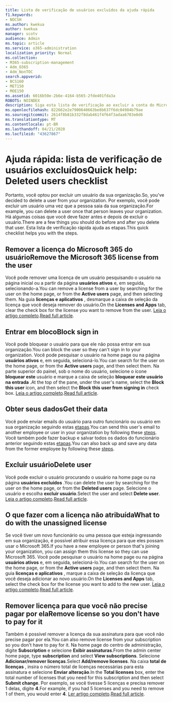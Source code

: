 ```yaml
---
title: Lista de verificação de usuários excluídos da ajuda rápida
f1.keywords:
- NOCSH
ms.author: kwekua
author: kwekua
manager: scotv
audience: Admin
ms.topic: article
ms.service: o365-administration
localization_priority: Normal
ms.collection:
- M365-subscription-management
- Adm_O365
- Adm_NonTOC
search.appverid:
- BCS160
- MET150
- MOE150
ms.assetid: 6016b50e-2b6e-4164-b565-2fde401fda3a
ROBOTS: NOINDEX
description: Siga esta lista de verificação ao excluir a conta do Microsoft 365 de um usuário.
ms.openlocfilehash: 822662e2e7900640663be8b637f6dc04984b79ae
ms.sourcegitcommit: 2614f8b81b332f8dab461f4f64f3adaa6703e0d6
ms.translationtype: MT
ms.contentlocale: pt-BR
ms.lasthandoff: 04/21/2020
ms.locfileid: "43627867"
---
```

# <a name="quick-help-deleted-users-checklist"></a><span data-ttu-id="97ac6-103">Ajuda rápida: lista de verificação de usuários excluídos</span><span class="sxs-lookup"><span data-stu-id="97ac6-103">Quick help: Deleted users checklist</span></span>

<span data-ttu-id="97ac6-104">Portanto, você optou por excluir um usuário da sua organização.</span><span class="sxs-lookup"><span data-stu-id="97ac6-104">So, you've decided to delete a user from your organization.</span></span> <span data-ttu-id="97ac6-105">Por exemplo, você pode excluir um usuário uma vez que a pessoa saia da sua organização.</span><span class="sxs-lookup"><span data-stu-id="97ac6-105">For example, you can delete a user once that person leaves your organization.</span></span> <span data-ttu-id="97ac6-106">Há algumas coisas que você deve fazer antes e depois de excluir o usuário.</span><span class="sxs-lookup"><span data-stu-id="97ac6-106">There are a few things you should do before and after you delete that user.</span></span> <span data-ttu-id="97ac6-107">Esta lista de verificação rápida ajuda as etapas.</span><span class="sxs-lookup"><span data-stu-id="97ac6-107">This quick checklist helps you with the steps.</span></span>
  
## <a name="remove-the-microsoft-365-license-from-the-user"></a><span data-ttu-id="97ac6-108">Remover a licença do Microsoft 365 do usuário</span><span class="sxs-lookup"><span data-stu-id="97ac6-108">Remove the Microsoft 365 license from the user</span></span>

<span data-ttu-id="97ac6-109">Você pode remover uma licença de um usuário pesquisando o usuário na página inicial ou a partir da página **usuários ativos** e, em seguida, selecionando-a.</span><span class="sxs-lookup"><span data-stu-id="97ac6-109">You can remove a license from a user by searching for the user on the home page, or from the **Active users** page, and then selecting them.</span></span> <span data-ttu-id="97ac6-110">Na guia **licenças e aplicativos** , desmarque a caixa de seleção da licença que você deseja remover do usuário.</span><span class="sxs-lookup"><span data-stu-id="97ac6-110">On the **Licenses and Apps** tab, clear the check box for the license you want to remove from the user.</span></span> <span data-ttu-id="97ac6-111">[Leia o artigo completo](../manage/remove-licenses-from-users.md).</span><span class="sxs-lookup"><span data-stu-id="97ac6-111">[Read full article](../manage/remove-licenses-from-users.md).</span></span>
  
## <a name="block-sign-in"></a><span data-ttu-id="97ac6-112">Entrar em bloco</span><span class="sxs-lookup"><span data-stu-id="97ac6-112">Block sign in</span></span>

<span data-ttu-id="97ac6-113">Você pode bloquear o usuário para que ele não possa entrar em sua organização.</span><span class="sxs-lookup"><span data-stu-id="97ac6-113">You can block the user so they can't sign in to your organization.</span></span> <span data-ttu-id="97ac6-114">Você pode pesquisar o usuário na home page ou na página **usuários ativos** e, em seguida, selecioná-lo.</span><span class="sxs-lookup"><span data-stu-id="97ac6-114">You can search for the user on the home page, or from the **Active users** page, and then select them.</span></span> <span data-ttu-id="97ac6-115">Na parte superior do painel, sob o nome do usuário, selecione o ícone **bloquear este** usuário e marque a caixa de seleção **bloquear este usuário na entrada** .</span><span class="sxs-lookup"><span data-stu-id="97ac6-115">At the top of the pane, under the user's name, select the **Block this user** icon, and then select the **Block this user from signing in** check box.</span></span> <span data-ttu-id="97ac6-116">[Leia o artigo completo](../add-users/assign-admin-roles.md).</span><span class="sxs-lookup"><span data-stu-id="97ac6-116">[Read full article](../add-users/assign-admin-roles.md).</span></span>
  
## <a name="get-their-data"></a><span data-ttu-id="97ac6-117">Obter seus dados</span><span class="sxs-lookup"><span data-stu-id="97ac6-117">Get their data</span></span>

<span data-ttu-id="97ac6-118">Você pode enviar emails do usuário para outro funcionário ou usuário em sua organização seguindo estas [etapas](../add-users/remove-former-employee.md).</span><span class="sxs-lookup"><span data-stu-id="97ac6-118">You can send this user's email to another employee or user in your organization by following these [steps](../add-users/remove-former-employee.md).</span></span> <span data-ttu-id="97ac6-119">Você também pode fazer backup e salvar todos os dados do funcionário anterior seguindo estas [etapas](../add-users/get-access-to-and-back-up-a-former-user-s-data.md).</span><span class="sxs-lookup"><span data-stu-id="97ac6-119">You can also back up and save any data from the former employee by following these [steps](../add-users/get-access-to-and-back-up-a-former-user-s-data.md).</span></span>
  
## <a name="delete-user"></a><span data-ttu-id="97ac6-120">Excluir usuário</span><span class="sxs-lookup"><span data-stu-id="97ac6-120">Delete user</span></span>

<span data-ttu-id="97ac6-121">Você pode excluir o usuário procurando o usuário na home page ou na página **usuários excluídos** .</span><span class="sxs-lookup"><span data-stu-id="97ac6-121">You can delete the user by searching for the user on the home page, or from the **Deleted users** page.</span></span> <span data-ttu-id="97ac6-122">Selecione o usuário e escolha **excluir usuário**.</span><span class="sxs-lookup"><span data-stu-id="97ac6-122">Select the user and select **Delete user**.</span></span> <span data-ttu-id="97ac6-123">[Leia o artigo completo](../add-users/delete-a-user.md).</span><span class="sxs-lookup"><span data-stu-id="97ac6-123">[Read full article](../add-users/delete-a-user.md).</span></span>
  
## <a name="what-to-do-with-the-unassigned-license"></a><span data-ttu-id="97ac6-124">O que fazer com a licença não atribuída</span><span class="sxs-lookup"><span data-stu-id="97ac6-124">What to do with the unassigned license</span></span>

<span data-ttu-id="97ac6-125">Se você tiver um novo funcionário ou uma pessoa que esteja ingressando em sua organização, é possível atribuir essa licença para que eles possam usar o Microsoft 365.</span><span class="sxs-lookup"><span data-stu-id="97ac6-125">If you have a new employee or person that's joining your organization, you can assign them this license so they can use Microsoft 365.</span></span> <span data-ttu-id="97ac6-126">Você pode pesquisar o usuário na home page ou na página **usuários ativos** e, em seguida, selecioná-lo.</span><span class="sxs-lookup"><span data-stu-id="97ac6-126">You can search for the user on the home page, or from the **Active users** page, and then select them.</span></span> <span data-ttu-id="97ac6-127">Na guia **licenças e aplicativos** , marque a caixa de seleção da licença que você deseja adicionar ao novo usuário.</span><span class="sxs-lookup"><span data-stu-id="97ac6-127">On the **Licenses and Apps** tab, select the check box for the license you want to add to the new user.</span></span> <span data-ttu-id="97ac6-128">[Leia o artigo completo](../manage/assign-licenses-to-users.md).</span><span class="sxs-lookup"><span data-stu-id="97ac6-128">[Read full article](../manage/assign-licenses-to-users.md).</span></span>
  
## <a name="remove-license-so-you-dont-have-to-pay-for-it"></a><span data-ttu-id="97ac6-129">Remover licença para que você não precise pagar por ela</span><span class="sxs-lookup"><span data-stu-id="97ac6-129">Remove license so you don't have to pay for it</span></span>

<span data-ttu-id="97ac6-130">Também é possível remover a licença da sua assinatura para que você não precise pagar por ela.</span><span class="sxs-lookup"><span data-stu-id="97ac6-130">You can also remove license from your subscription so you don't have to pay for it.</span></span> <span data-ttu-id="97ac6-131">Na home page do centro de administração, digite **Subscription** e selecione **Exibir assinaturas**.</span><span class="sxs-lookup"><span data-stu-id="97ac6-131">From the admin center home page, type **subscription** and select **View subscriptions**.</span></span> <span data-ttu-id="97ac6-132">Selecione **Adicionar/remover licenças**.</span><span class="sxs-lookup"><span data-stu-id="97ac6-132">Select **Add/remove licenses**.</span></span> <span data-ttu-id="97ac6-133">Na caixa **total de licenças** , insira o número total de licenças necessárias para esta assinatura e selecione **Enviar alteração**.</span><span class="sxs-lookup"><span data-stu-id="97ac6-133">In the **Total licenses** box, enter the total number of licenses that you need for this subscription and then select **Submit change**.</span></span> <span data-ttu-id="97ac6-134">Por exemplo, se você tivesse 5 licenças e precisa remover 1 delas, digite **4**.</span><span class="sxs-lookup"><span data-stu-id="97ac6-134">For example, if you had 5 licenses and you need to remove 1 of them, you would enter **4**.</span></span> <span data-ttu-id="97ac6-135">[Ler artigo completo](../../commerce/licenses/remove-licenses-from-subscription.md).</span><span class="sxs-lookup"><span data-stu-id="97ac6-135">[Read full article](../../commerce/licenses/remove-licenses-from-subscription.md).</span></span>

